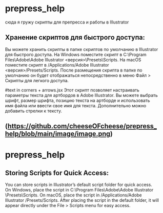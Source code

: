 # prepress_help
сюда я гружу скрипты для препресса и работы в Illustrator

## Хранение скриптов для быстрого доступа:

Вы можете хранить скрипты в папке скриптов по умолчанию в Illustrator для быстрого доступа.
На Windows поместите скрипт в C:\Program Files\Adobe\Adobe Illustrator <версия>\Presets\Scripts.
На macOS поместите скрипт в /Applications/Adobe Illustrator <версия>/Presets/Scripts.
После размещения скрипта в папке по умолчанию он будет отображаться непосредственно в меню Файл > Скрипты для легкого доступа.


#text in corners + arrows.jsx
Этот скрипт позволяет настраивать параметры текста для артбордов в Adobe Illustrator.
Вы можете выбрать шрифт, размер шрифта, позицию текста на артборде и использовать имя файла или ввести свое имя для текста. Дополнительно можно добавить стрелки к тексту.


(https://github.com/cheeseOFcheese/prepress_help/blob/main/image/image.png)
-
# prepress_help

## Storing Scripts for Quick Access:

You can store scripts in Illustrator’s default script folder for quick access.
On Windows, place the script in C:\Program Files\Adobe\Adobe Illustrator <version>\Presets\Scripts.
On macOS, place the script in /Applications/Adobe Illustrator <version>/Presets/Scripts.
After placing the script in the default folder, it will appear directly under the File > Scripts menu for easy access.
